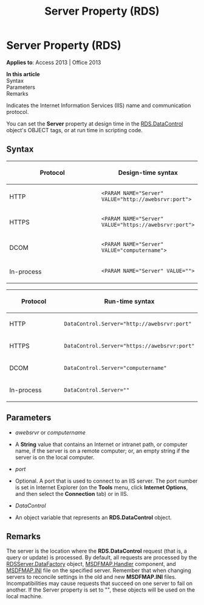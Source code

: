 ﻿---
title: Server Property (RDS)
TOCTitle: Server Property (RDS)
ms:assetid: 17519dbe-a43a-1d0d-22c1-dc0def2f63ab
ms:mtpsurl: https://msdn.microsoft.com/en-us/library/JJ248926(v=office.15)
ms:contentKeyID: 48543448
ms.date: 09/18/2015
mtps_version: v=office.15
---

# Server Property (RDS)


**Applies to**: Access 2013 | Office 2013

**In this article**  
Syntax  
Parameters  
Remarks  

Indicates the Internet Information Services (IIS) name and communication protocol.

You can set the **Server** property at design time in the [RDS.DataControl](datacontrol-object-rds.md) object's OBJECT tags, or at run time in scripting code.

## Syntax

<table>
<colgroup>
<col style="width: 50%" />
<col style="width: 50%" />
</colgroup>
<thead>
<tr class="header">
<th><p>Protocol</p></th>
<th><p>Design-time syntax</p></th>
</tr>
</thead>
<tbody>
<tr class="odd">
<td><p>HTTP</p></td>
<td><pre><code>&lt;PARAM NAME=&quot;Server&quot; VALUE=&quot;http://awebsrvr:port&quot;&gt;</code></pre>
<p></p></td>
</tr>
<tr class="even">
<td><p>HTTPS</p></td>
<td><pre><code>&lt;PARAM NAME=&quot;Server&quot; VALUE=&quot;https://awebsrvr:port&quot;&gt;</code></pre>
<p></p></td>
</tr>
<tr class="odd">
<td><p>DCOM</p></td>
<td><pre><code>&lt;PARAM NAME=&quot;Server&quot; VALUE=&quot;computername&quot;&gt;</code></pre>
<p></p></td>
</tr>
<tr class="even">
<td><p>In-process</p></td>
<td><pre><code>&lt;PARAM NAME=&quot;Server&quot; VALUE=&quot;&quot;&gt;</code></pre>
<p></p></td>
</tr>
</tbody>
</table>


<table>
<colgroup>
<col style="width: 50%" />
<col style="width: 50%" />
</colgroup>
<thead>
<tr class="header">
<th><p>Protocol</p></th>
<th><p>Run-time syntax</p></th>
</tr>
</thead>
<tbody>
<tr class="odd">
<td><p>HTTP</p></td>
<td><pre><code>DataControl.Server=&quot;http://awebsrvr:port&quot;</code></pre></td>
</tr>
<tr class="even">
<td><p>HTTPS</p></td>
<td><pre><code>DataControl.Server=&quot;https://awebsrvr:port&quot;</code></pre></td>
</tr>
<tr class="odd">
<td><p>DCOM</p></td>
<td><pre><code>DataControl.Server=&quot;computername&quot;</code></pre></td>
</tr>
<tr class="even">
<td><p>In-process</p></td>
<td><pre><code>DataControl.Server=&quot;&quot;</code></pre></td>
</tr>
</tbody>
</table>


## Parameters

  - *awebsrvr* or *computername*

  - A **String** value that contains an Internet or intranet path, or computer name, if the server is on a remote computer; or, an empty string if the server is on the local computer.

  - *port*

  - Optional. A port that is used to connect to an IIS server. The port number is set in Internet Explorer (on the **Tools** menu, click **Internet Options**, and then select the **Connection** tab) or in IIS.

  - *DataControl*

  - An object variable that represents an **RDS.DataControl** object.

## Remarks

The server is the location where the **RDS.DataControl** request (that is, a query or update) is processed. By default, all requests are processed by the [RDSServer.DataFactory](datafactory-object-rdsserver.md) object, [MSDFMAP.Handler](datafactory-customization.md) component, and [MSDFMAP.INI](understanding-the-customization-file.md) file on the specified server. Remember that when changing servers to reconcile settings in the old and new **MSDFMAP.INI** files. Incompatibilities may cause requests that succeed on one server to fail on another. If the Server property is set to "", these objects will be used on the local machine.

